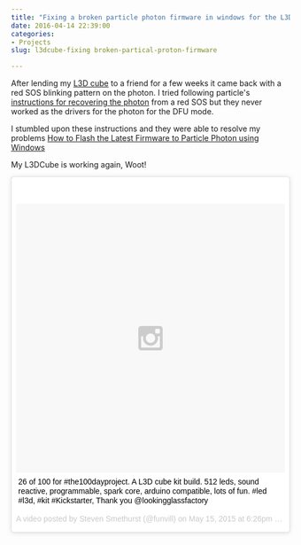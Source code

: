 ```yaml
---
title: "Fixing a broken particle photon firmware in windows for the L3D Cube"
date: 2016-04-14 22:39:00
categories:
- Projects
slug: l3dcube-fixing broken-partical-proton-firmware

---
```


After lending my [L3D cube](http://www.cubetube.org/) to a friend for a few weeks it came back with a red SOS blinking pattern on the photon. I tried following particle's [instructions for recovering the photon](https://docs.particle.io/guide/getting-started/connect/photon/) from a red SOS but they never worked as the drivers for the photon for the DFU mode. 

I stumbled upon these instructions and they were able to resolve my problems 
[How to Flash the Latest Firmware to Particle Photon using Windows](http://blog.jongallant.com/2015/08/particle-photon-firmware-flash-windows.html)

My L3DCube is working again, Woot!

<blockquote class="instagram-media" data-instgrm-captioned data-instgrm-version="6" style=" background:#FFF; border:0; border-radius:3px; box-shadow:0 0 1px 0 rgba(0,0,0,0.5),0 1px 10px 0 rgba(0,0,0,0.15); margin: 1px; max-width:658px; padding:0; width:99.375%; width:-webkit-calc(100% - 2px); width:calc(100% - 2px);"><div style="padding:8px;"> <div style=" background:#F8F8F8; line-height:0; margin-top:40px; padding:50% 0; text-align:center; width:100%;"> <div style=" background:url(data:image/png;base64,iVBORw0KGgoAAAANSUhEUgAAACwAAAAsCAMAAAApWqozAAAAGFBMVEUiIiI9PT0eHh4gIB4hIBkcHBwcHBwcHBydr+JQAAAACHRSTlMABA4YHyQsM5jtaMwAAADfSURBVDjL7ZVBEgMhCAQBAf//42xcNbpAqakcM0ftUmFAAIBE81IqBJdS3lS6zs3bIpB9WED3YYXFPmHRfT8sgyrCP1x8uEUxLMzNWElFOYCV6mHWWwMzdPEKHlhLw7NWJqkHc4uIZphavDzA2JPzUDsBZziNae2S6owH8xPmX8G7zzgKEOPUoYHvGz1TBCxMkd3kwNVbU0gKHkx+iZILf77IofhrY1nYFnB/lQPb79drWOyJVa/DAvg9B/rLB4cC+Nqgdz/TvBbBnr6GBReqn/nRmDgaQEej7WhonozjF+Y2I/fZou/qAAAAAElFTkSuQmCC); display:block; height:44px; margin:0 auto -44px; position:relative; top:-22px; width:44px;"></div></div> <p style=" margin:8px 0 0 0; padding:0 4px;"> <a href="https://www.instagram.com/p/2uWxapg5an/" style=" color:#000; font-family:Arial,sans-serif; font-size:14px; font-style:normal; font-weight:normal; line-height:17px; text-decoration:none; word-wrap:break-word;" target="_blank">26 of 100 for #the100dayproject. A L3D cube kit build. 512 leds, sound reactive, programmable, spark core, arduino compatible, lots of fun. #led #l3d, #kit #Kickstarter, Thank you @lookingglassfactory</a></p> <p style=" color:#c9c8cd; font-family:Arial,sans-serif; font-size:14px; line-height:17px; margin-bottom:0; margin-top:8px; overflow:hidden; padding:8px 0 7px; text-align:center; text-overflow:ellipsis; white-space:nowrap;">A video posted by Steven Smethurst (@funvill) on <time style=" font-family:Arial,sans-serif; font-size:14px; line-height:17px;" datetime="2015-05-16T01:26:21+00:00">May 15, 2015 at 6:26pm PDT</time></p></div></blockquote>
<script async defer src="//platform.instagram.com/en_US/embeds.js"></script>
